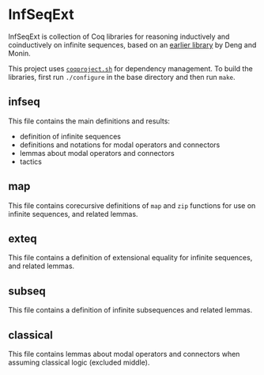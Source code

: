 # InfSeqExt
InfSeqExt is collection of Coq libraries for reasoning inductively and coinductively on infinite sequences, based on an [earlier library](http://ieeexplore.ieee.org/xpls/abs_all.jsp?arnumber=5198503) by Deng and Monin.

This project uses [`coqproject.sh`](https://github.com/dwoos/coqproject) for dependency management. To build the libraries, first run `./configure` in the base directory and then run `make`. 

## infseq
This file contains the main definitions and results:
* definition of infinite sequences
* definitions and notations for modal operators and connectors
* lemmas about modal operators and connectors
* tactics

## map
This file contains corecursive definitions of `map` and `zip` functions for use on infinite sequences, and related lemmas.

## exteq
This file contains a definition of extensional equality for infinite sequences, and related lemmas.

## subseq
This file contains a definition of infinite subsequences and related lemmas.

## classical
This file contains lemmas about modal operators and connectors when assuming classical logic (excluded middle).
